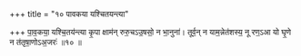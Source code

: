 +++
title = "१० पावकया यश्चितयन्त्या"

+++
पा॒व॒कया॒ यश्चि॒तय॑न्त्या कृ॒पा क्षाम॑न् रुरु॒चऽउ॒षसो॒ न भा॒नुना॑। तूर्व॒न् न याम॒न्नेत॑शस्य॒ नू रण॒ऽआ यो घृ॒णे न त॑तृषा॒णोऽअ॒जरः॑ ॥१० ॥